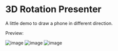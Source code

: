 ﻿# 3D Rotation Presenter
 
 A little demo to draw a phone in different direction.

Preview:

![image](https://user-images.githubusercontent.com/50760269/215751965-7a9e4f2b-c997-4a20-873b-836111e63acc.png)
![image](https://user-images.githubusercontent.com/50760269/215752077-a3fca3c7-8c88-4445-a82e-6bc4f07cd0f7.png)
![image](https://user-images.githubusercontent.com/50760269/215752143-a7eeff7e-ffaf-4473-99ea-42caef025f61.png)


